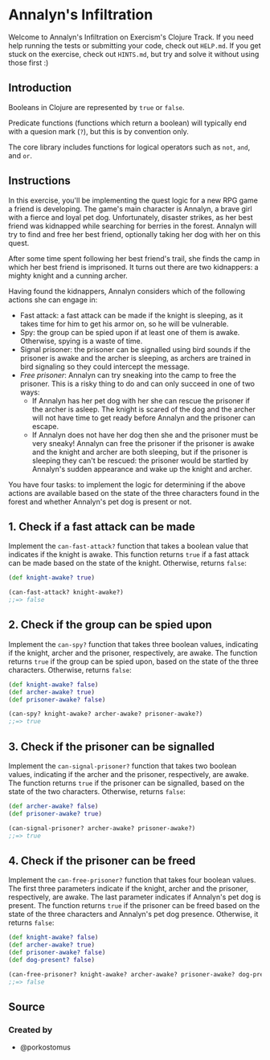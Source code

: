 # Annalyn's Infiltration

Welcome to Annalyn's Infiltration on Exercism's Clojure Track.
If you need help running the tests or submitting your code, check out `HELP.md`.
If you get stuck on the exercise, check out `HINTS.md`, but try and solve it without using those first :)

## Introduction

Booleans in Clojure are represented by `true` or `false`.

Predicate functions (functions which return a boolean) will typically end with a quesion mark (`?`), but this is by convention only.

The core library includes functions for logical operators such as `not`, `and`, and `or`.

## Instructions

In this exercise, you'll be implementing the quest logic for a new RPG game a friend is developing. The game's main character is Annalyn, a brave girl with a fierce and loyal pet dog. Unfortunately, disaster strikes, as her best friend was kidnapped while searching for berries in the forest. Annalyn will try to find and free her best friend, optionally taking her dog with her on this quest.

After some time spent following her best friend's trail, she finds the camp in which her best friend is imprisoned. It turns out there are two kidnappers: a mighty knight and a cunning archer.

Having found the kidnappers, Annalyn considers which of the following actions she can engage in:

- Fast attack: a fast attack can be made if the knight is sleeping, as it takes time for him to get his armor on, so he will be vulnerable.
- Spy: the group can be spied upon if at least one of them is awake. Otherwise, spying is a waste of time.
- Signal prisoner: the prisoner can be signalled using bird sounds if the prisoner is awake and the archer is sleeping, as archers are trained in bird signaling so they could intercept the message.
- _Free prisoner_: Annalyn can try sneaking into the camp to free the prisoner.
  This is a risky thing to do and can only succeed in one of two ways:
  - If Annalyn has her pet dog with her she can rescue the prisoner if the archer is asleep.
    The knight is scared of the dog and the archer will not have time to get ready before Annalyn and the prisoner can escape.
  - If Annalyn does not have her dog then she and the prisoner must be very sneaky!
    Annalyn can free the prisoner if the prisoner is awake and the knight and archer are both sleeping, but if the prisoner is sleeping they can't be rescued: the prisoner would be startled by Annalyn's sudden appearance and wake up the knight and archer.

You have four tasks: to implement the logic for determining if the above actions are available based on the state of the three characters found in the forest and whether Annalyn's pet dog is present or not.

## 1. Check if a fast attack can be made

Implement the `can-fast-attack?` function that takes a boolean value that indicates if the knight is awake. This function returns `true` if a fast attack can be made based on the state of the knight. Otherwise, returns `false`:

```clojure
(def knight-awake? true)

(can-fast-attack? knight-awake?)
;;=> false
```

## 2. Check if the group can be spied upon

Implement the `can-spy?` function that takes three boolean values, indicating if the knight, archer and the prisoner, respectively, are awake. The function returns `true` if the group can be spied upon, based on the state of the three characters. Otherwise, returns `false`:

```clojure
(def knight-awake? false)
(def archer-awake? true)
(def prisoner-awake? false)

(can-spy? knight-awake? archer-awake? prisoner-awake?)
;;=> true
```

## 3. Check if the prisoner can be signalled

Implement the `can-signal-prisoner?` function that takes two boolean values, indicating if the archer and the prisoner, respectively, are awake. The function returns `true` if the prisoner can be signalled, based on the state of the two characters. Otherwise, returns `false`:

```clojure
(def archer-awake? false)
(def prisoner-awake? true)

(can-signal-prisoner? archer-awake? prisoner-awake?)
;;=> true
```

## 4. Check if the prisoner can be freed

Implement the `can-free-prisoner?` function that takes four boolean values. The first three parameters indicate if the knight, archer and the prisoner, respectively, are awake. The last parameter indicates if Annalyn's pet dog is present. The function returns `true` if the prisoner can be freed based on the state of the three characters and Annalyn's pet dog presence. Otherwise, it returns `false`:

```clojure
(def knight-awake? false)
(def archer-awake? true)
(def prisoner-awake? false)
(def dog-present? false)

(can-free-prisoner? knight-awake? archer-awake? prisoner-awake? dog-present?)
;;=> false
```

## Source

### Created by

- @porkostomus
